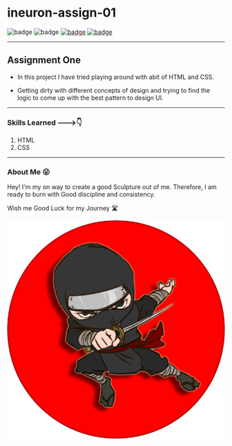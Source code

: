 # ineuron-assign-01

![badge](https://img.shields.io/badge/%20HTML%20%26%20CSS-blue)
![badge](https://img.shields.io/badge/TIME%20TAKEN-2--5hrs-red)
[![badge](https://img.shields.io/badge/SEE%20DEMO%20-VISIT-green)](https://ineuron-assign-1.netlify.app/)
[![badge](https://img.shields.io/badge/%20🚀%20-Profile-yellow)](https://santosmmu.netlify.app/)

---
## Assignment One 
* In this project I have tried playing around with abit of HTML and CSS.

* Getting dirty with different concepts of design and trying to find the logic to come up with the best pattern to design UI.

---

### Skills Learned --->👇

1. HTML
2. CSS


---

### About Me 😜

Hey! I'm my on way to create a good Sculpture out of me. Therefore, I am ready to burn with Good discipline and consistency. 

Wish me Good Luck for my Journey 🛣️


![Logo](logo.png)
